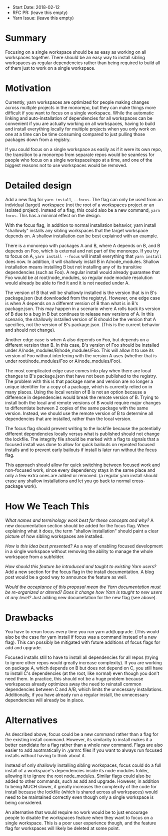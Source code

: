- Start Date: 2018-02-12
- RFC PR: (leave this empty)
- Yarn Issue: (leave this empty)

# Summary

Focusing on a single workspace should be as easy as working on all workspaces together. There should be an easy way to install sibling workspaces as regular dependencies rather than being required to build all of them just to work on a single workspace.

# Motivation

Currently, yarn workspaces are optimized for people making changes across multiple projects in the 
monorepo, but they can make things more difficult if you want to focus on a single workspace. While
the automatic linking and auto-installation of dependencies for all workspaces can be convenient if you are actually working
on all workspaces, having to build and install everything locally for multiple projects when you only work on one
at a time can be time consuming compared to just pulling those packages down from a registry.

If you could focus on a single workspace as easily as if it were its own repo, the transition to a monorepo
from separate repos would be seamless for people who focus on a single workspace/repo at a time, and one of the
biggest reasons not to use workspaces would be removed. 

# Detailed design

Add a new flag for `yarn install`, `--focus`. The flag can only be used from an indvidual (target) workspace (not the root of a workspaces project or an isolated project). Instead of a flag, this could also be a new command, `yarn focus`. This has a minimal effect on the design.

With the focus flag, in addition to normal installation behavior, yarn install "shallowly" installs any sibling workspaces that the target workspace depends on. A shallow installation can be best explained with an example.

There is a monorepo with packages A and B, where A depends on B, and B depends on Foo, which is external and not part of the monorepo. If you try to focus on A, `yarn install --focus` will install everything that `yarn install` does now. In addition, it will shallowly install B in A/node_modules. Shallow installation means installing B but not installing any of its transitive dependencies (such as Foo). A regular install would already guarantee that Foo would be at root/node_modules, so regular node module resolution would already be able to find it and it is not needed under A.

The version of B that will be shallowly installed is the version that is in B's package.json (but downloaded from the registry). However, one edge case is when A depends on a different version of B than what is in B's package.json. This may happen in a scenario where A rolls back its version of B due to a bug in B but continues to release new versions of A. In this scenario, the shallowly installed version of B should be the version that A specifies, not the version of B's package.json. (This is the current behavior and should not change).

Another edge case is when A also depends on Foo, but depends on a different version than B. In this case, B's version of Foo should be installed under A/node_modules/B/node_modules/Foo. This will allow it to use its version of Foo without interfering with the version A uses (whether that is under root/node_modules/Foo or A/node_modules/Foo).

The most complicated edge case comes into play when there are local changes to B's package.json that have not been published to the registry. The problem with this is that package name and version are no longer a unique identifier for a copy of a package, which is currently relied on in many places. Using the local version of B is not an option because a difference in dependencies would break the remote version of B. Trying to install both the local and remote versions of B would require major changes to differentiate between 2 copies of the same package with the same version. Instead, we should use the remote version of B to determine all dependencies that are installed, rather than the local version.


The focus flag should prevent writing to the lockfile because the potentially different dependencies locally versus what is published should not change the lockfile. The integrity file should be marked with a flag to signals that a focused install was done to allow for quick bailouts on repeated focused installs and to prevent early bailouts if install is later run without the focus flag.

This approach should allow for quick switching between focused work and non-focused work, since every dependency stays in the same place and only a few extra ones are added or removed. (a regular yarn install should erase any shallow installations and let you go back to normal cross-package work).

# How We Teach This

*What names and terminology work best for these concepts and why?*
A new documentation section should be added for the focus flag. When explaining what it does, the term "shallow installation" should paint a clear picture of how sibling workspaces are installed.

*How is this idea best presented?*
As a way of enabling focused development in a single workspace without removing the ability to manage the whole
workspace from a subfolder. 

*How should this feature be introduced and taught to existing Yarn users?*
Add a new section for the focus flag in the install documentation. A blog post would be a good way to announce the feature as well.

*Would the acceptance of this proposal mean the Yarn documentation must be
re-organized or altered? Does it change how Yarn is taught to new users
at any level?*
Just adding new documetation for the new flag (see above). 

# Drawbacks

You have to rerun focus every time you run yarn add/upgrade. (This would also be the case for yarn install if focus was a command instead of a new flag). This can possibly be mitigated with future additions of focus flags for add and upgrade.

Focused installs still to have to install all dependencies for all repos (trying to ignore other repos would greatly increase complexity). If you are working on package A, which depends on B but does not depend on C, you still have to install C's dependencies (at the root, like normal) even though you don't need them. In practice, this should not be a huge problem because workspaces already optimizes away the need to reinstall common dependencies between C and A/B, which limits the unncessary installations. Additionally, if you have already run a regular install, the unnecessary dependencies will already 
be in place.

# Alternatives

As described above, focus could be a new command rather than a flag for the existing install command. However, its similarity to install makes it a better candidate for a flag rather than a whole new command. Flags are also easier to add auotmatically in .yarnrc files if you want to always run focused installs without having to think about it.

Instead of only shallowly installing sibling workspaces, focus could do a full install of a workspace's dependencies inside its node modules folder, allowing it to ignore the root node_modules. Similar flags could also be added to other commands, such as add and upgrade. However, in addition to being MUCH slower, it greatly increases the complexity of the code for install because the lockfile (which is shared across all workspaces) would need to be maintained correctly even though only a single workspace is being considered.

An alternative that would require no work would be to just encourage people to disable the workspaces feature
when they want to focus on a single workspace. This is a poor user experience though, and the feature flag for workspaces 
will likely be deleted at some point.
